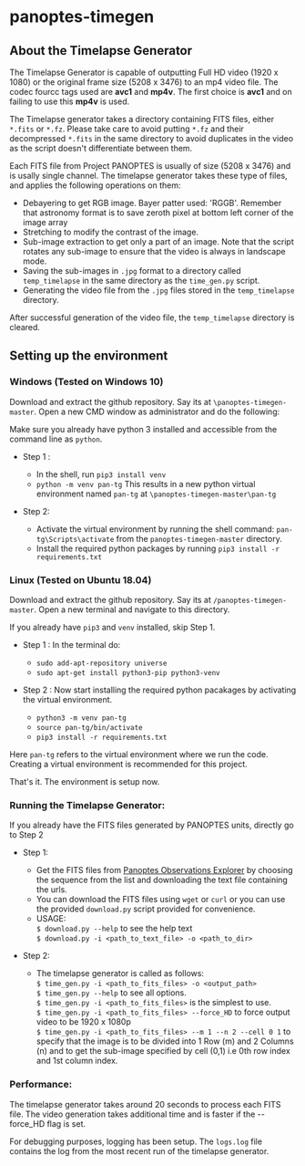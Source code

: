 # panoptes-timegen
## About the Timelapse Generator
The Timelapse Generator is capable of outputting  Full HD video (1920 x 1080) or the original frame size (5208 x 3476) to an mp4 video file. The codec fourcc tags used are **avc1** and **mp4v**. The first choice is **avc1** and on failing to use this **mp4v** is used.

The Timelapse generator takes a directory containing FITS files, either `*.fits` or `*.fz`. Please take care to avoid putting `*.fz` and their decompressed `*.fits` in the same directory to avoid duplicates in the video as the script doesn't differentiate between them.

Each FITS file from Project PANOPTES is usually of size (5208 x 3476) and is usally single channel. The timelapse generator takes these type of files, and applies the following operations on them:
* Debayering to get RGB image. Bayer patter used: 'RGGB'. Remember that astronomy format is to save zeroth pixel at bottom left corner of the image array
* Stretching to modify the contrast of the image.
* Sub-image extraction to get only a part of an image. Note that the script rotates any sub-image to ensure that the video is always in landscape mode.
* Saving the sub-images in `.jpg` format to a directory called `temp_timelapse` in the same directory as the `time_gen.py` script.
* Generating the video file from the `.jpg` files stored in the `temp_timelapse` directory.  

After successful generation of the video file, the `temp_timelapse` directory is cleared.
## Setting up the environment 

### Windows (Tested on Windows 10)
Download and extract the github repository. Say its at `\panoptes-timegen-master`. Open a new CMD window as administrator and do the following:

Make sure you already have python 3 installed and accessible from the command line as `python`.

* Step 1 : 
  * In the shell, run `pip3 install venv`
  * `python -m venv pan-tg`
This results in a new python virtual environment named `pan-tg` at `\panoptes-timegen-master\pan-tg`

* Step 2:
  * Activate the virtual environment by running the shell command: `pan-tg\Scripts\activate` from the `panoptes-timegen-master` directory.
  * Install the required python packages by running `pip3 install -r requirements.txt` 
  
### Linux (Tested on Ubuntu 18.04)
Download and extract the github repository. Say its at `/panoptes-timegen-master`. Open a new terminal and navigate to this directory.

If you already have `pip3` and `venv` installed, skip Step 1. 
* Step 1 : In the terminal do: 
  * `sudo add-apt-repository universe`
  * `sudo apt-get install python3-pip python3-venv`
 
 
* Step 2 : Now start installing the required python pacakages by activating the virtual environment.
  * `python3 -m venv pan-tg` <br>
  * `source pan-tg/bin/activate`
  * `pip3 install -r requirements.txt`

Here `pan-tg` refers to the virtual environment where we run the code. Creating a virtual environment is recommended for this project.

That's it. The environment is setup now.

### Running the Timelapse Generator:
If you already have the FITS files generated by PANOPTES units, directly go to Step 2

* Step 1: 
   * Get the FITS files from [Panoptes Observations Explorer](http://www.panoptes-data.net/) by choosing the sequence from the list and downloading the text file containing the urls.
   * You can download the FITS files using `wget` or `curl` or you can use the provided `download.py` script provided for convenience.
   * USAGE:
   <br> `$ download.py --help` to see the help text 
   <br> `$ download.py -i <path_to_text_file> -o <path_to_dir>` 

* Step 2:
   * The timelapse generator is called as follows:
   <br> `$ time_gen.py -i <path_to_fits_files> -o <output_path>`
   <br> `$ time_gen.py --help` to see all options.
   <br> `$ time_gen.py -i <path_to_fits_files>` is the simplest to use.
   <br> `$ time_gen.py -i <path_to_fits_files> --force_HD` to force output video to be 1920 x 1080p
   <br> `$ time_gen.py -i <path_to_fits_files> --m 1 --n 2 --cell 0 1` to specify that the image is to be divided into 1 Row (m) and 2 Columns (n) and to get the sub-image specified by cell (0,1) i.e 0th row index and 1st column index.

### Performance:
The timelapse generator takes around 20 seconds to process each FITS file. The video generation takes additional time and is faster if the --force_HD flag is set. 

For debugging purposes, logging has been setup. The `logs.log` file contains the log from the most recent run of the timelapse generator.